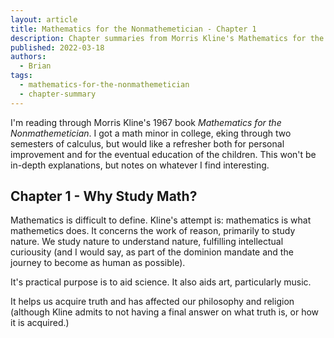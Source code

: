 ```yaml
---
layout: article
title: Mathematics for the Nonmathemetician - Chapter 1
description: Chapter summaries from Morris Kline's Mathematics for the Nonmathemetician
published: 2022-03-18
authors:
  - Brian
tags:
  - mathematics-for-the-nonmathemetician
  - chapter-summary
---
```


I'm reading through Morris Kline's 1967 book *Mathematics for the Nonmathemetician*. I got a math minor in college, eking through two semesters of calculus, but would like a refresher both for personal improvement and for the eventual education of the children. This won't be in-depth explanations, but notes on whatever I find interesting.

## Chapter 1 - Why Study Math?

Mathematics is difficult to define. Kline's attempt is: mathematics is what mathemetics does. It concerns the work of reason, primarily to study nature. We study nature to understand nature, fulfilling intellectual curiousity (and I would say, as part of the dominion mandate and the journey to become as human as possible). 

It's practical purpose is to aid science. It also aids art, particularly music.

It helps us acquire truth and has affected our philosophy and religion (although Kline admits to not having a final answer on what truth is, or how it is acquired.)